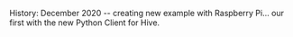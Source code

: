 



History:
December 2020 -- creating new example with Raspberry Pi... our first with the new Python Client for Hive.